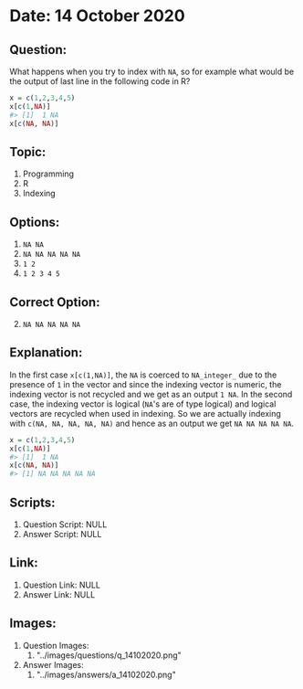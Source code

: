 # Date: 14 October 2020

## Question:
What happens when you try to index with `NA`, so for example what would be the output of last line in the following code in R?
``` r
x = c(1,2,3,4,5)
x[c(1,NA)]
#> [1]  1 NA
x[c(NA, NA)]
```

## Topic:
1. Programming
2. R
3. Indexing

## Options:
1. `NA NA`
2. `NA NA NA NA NA`
3. `1 2`
4. `1 2 3 4 5`

## Correct Option:
2. `NA NA NA NA NA`

## Explanation:
In the first case `x[c(1,NA)]`, the `NA` is coerced to `NA_integer_` due to the presence of `1` in the vector and since the indexing vector is numeric, the indexing vector is not recycled and we get as an output `1 NA`. In the second case, the indexing vector is logical (`NA`'s are of type logical) and logical vectors are recycled when used in indexing. So we are actually indexing with `c(NA, NA, NA, NA, NA)` and hence as an output we get `NA NA NA NA NA`.
``` r
x = c(1,2,3,4,5)
x[c(1,NA)]
#> [1]  1 NA
x[c(NA, NA)]
#> [1] NA NA NA NA NA
```
 
## Scripts:
1. Question Script: NULL
2. Answer Script: NULL

## Link:
1. Question Link: NULL
2. Answer Link: NULL

## Images:
1. Question Images:
   1. "../images/questions/q_14102020.png"
2. Answer Images:
   1. "../images/answers/a_14102020.png" 
